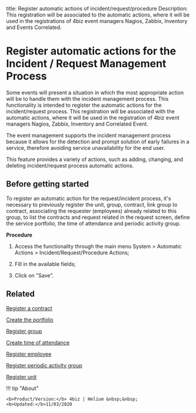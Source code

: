 title: Register automatic actions of incident/request/procedure
Description: This registration will be associated to the automatic actions, where it will be used in the registrations of 4biz event managers Nagios, Zabbix, Inventory and Events Correlated.

# Register automatic actions for the Incident / Request Management Process

Some events will present a situation in which the most appropriate action will be to handle them with the incident management process. This functionality is intended to register the automatic actions for the incident/request process. This registration will be associated with the automatic actions, where it will be used in the registration of 4biz event managers Nagios, Zabbix, Inventory and Correlated Event.

The event management supports the incident management process because it allows for the detection and prompt solution of early failures in a service, therefore avoiding service unavailability for the end user.

This feature provides a variety of actions, such as adding, changing, and deleting incident/request process automatic actions.


## Before getting started

To register an automatic action for the request/incident process, it's necessary to previously register the unit, group, contract, link group to contract, associating the requester (employees) already related to this group, to list the contracts and request related in the request screen, define the service portfolio, the time of attendance and periodic activity group.

**Procedure**


1.	Access the functionality through the main menu System > Automatic Actions > Incident/Request/Procedure Actions;

2.	Fill in the available fields;

3.	Click on "Save".


Related
-------

[Register a contract](/en-us/4biz-helium/additional-features/contract-management/use/register-contract.html)

[Create the portfolio](/en-us/4biz-helium/processes/portfolio-and-catalog/use/create-the-portfolio.html)

[Register group](/en-us/4biz-helium/initial-settings/access-settings/user/register-groups.html)

[Create time of attendance](/en-us/4biz-helium/processes/service-level/configuration/create-time-attendance.html)

[Register employee](/en-us/4biz-helium/initial-settings/access-settings/user/register-employee.html)

[Register periodic activity group](/en-us/4biz-helium/additional-features/automation-of-operation/configuration/periodic-activity-group.html)

[Register unit](/en-us/4biz-helium/platform-administration/region-and-language/register-unit.html)


!!! tip "About"

    <b>Product/Version:</b> 4biz | Helium &nbsp;&nbsp;
    <b>Updated:</b>11/03/2020
